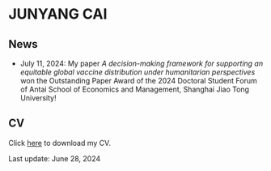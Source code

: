 # JUNYANG CAI
## News
- July 11, 2024: My paper *A decision-making framework for supporting an equitable global vaccine distribution under humanitarian perspectives* won the Outstanding Paper Award of the 2024 Doctoral Student Forum of Antai School of Economics and Management, Shanghai Jiao Tong University!

## CV
Click [here](https://raw.githubusercontent.com/cai-junyang/cai-junyang.github.io/main/cjy-cv.pdf) to download my CV. 

Last update: June 28, 2024
